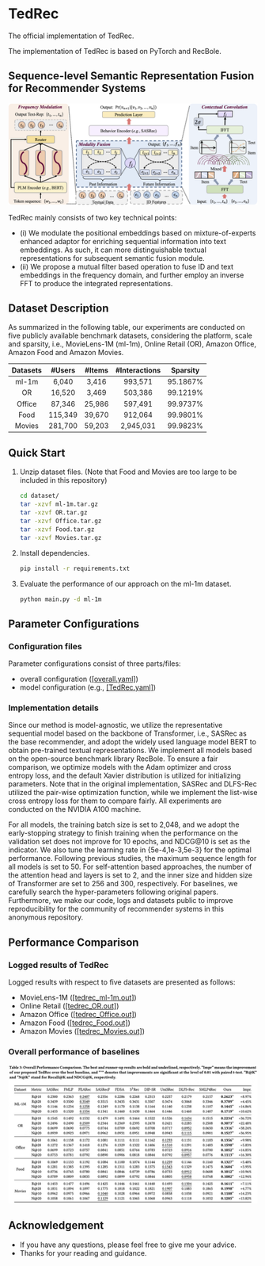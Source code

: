# TedRec

The official implementation of TedRec.

The implementation of TedRec is based on PyTorch and RecBole.

## Sequence-level Semantic Representation Fusion for Recommender Systems

![](asset/model.png)

TedRec mainly consists of two key technical points:
- (i) We modulate the positional embeddings based on mixture-of-experts enhanced adaptor for enriching sequential information into text embeddings. 
As such, it can more distinguishable textual representations for subsequent semantic fusion module. 
- (ii) We propose a mutual filter based operation to fuse ID and text embeddings in the frequency domain, and further employ an inverse FFT to 
produce the integrated representations.

## Dataset Description

As summarized in the following table, our experiments are conducted on five publicly available benchmark datasets, 
considering the platform, scale and sparsity, i.e., MovieLens-1M (ml-1m), Online Retail (OR), Amazon Office, Amazon Food and Amazon Movies.


| Datasets |  #Users  |  #Items | #Interactions | Sparsity |
|:--------:|:--------:|:-------:|:-------------:|:--------:|
|   ml-1m  |   6,040  |  3,416  |      993,571  | 95.1867% |
|    OR    |  16,520  |  3,469  |      503,386  | 99.1219% |
|  Office  |  87,346  | 25,986  |      597,491  | 99.9737% |
|   Food   | 115,349  | 39,670  |      912,064  | 99.9801% |
|  Movies  | 281,700  | 59,203  |    2,945,031  | 99.9823% |


## Quick Start

1. Unzip dataset files. (Note that Food and Movies are too large to be included in this repository)
    ```bash
    cd dataset/
    tar -xzvf ml-1m.tar.gz
    tar -xzvf OR.tar.gz
    tar -xzvf Office.tar.gz
    tar -xzvf Food.tar.gz
    tar -xzvf Movies.tar.gz
    ```
2. Install dependencies.
    ```bash
    pip install -r requirements.txt
    ```
3. Evaluate the performance of our approach on the ml-1m dataset. 
    ```bash
    python main.py -d ml-1m
    ```

## Parameter Configurations

### Configuration files

Parameter configurations consist of three parts/files: 
- overall configuration ([[overall.yaml]](props/overall.yaml))
- model configuration (e.g., [[TedRec.yaml]](props/TedRec.yaml))

### Implementation details

Since our method is model-agnostic, we utilize the representative sequential model based on the backbone of Transformer, i.e., SASRec as the base recommender, and adopt the widely used language model BERT to obtain pre-trained textual representations. 
We implement all models based on the open-source benchmark library RecBole. 
To ensure a fair comparison, we optimize models with the Adam optimizer and cross entropy loss, and the default Xavier distribution is utilized for initializing parameters. Note that in the original implementation, SASRec and DLFS-Rec utilized the pair-wise optimization function, while we implement the list-wise cross entropy loss for them to compare fairly. 
All experiments are conducted on the NVIDIA A100 machine. 

For all models, the training batch size is set to 2,048, and we adopt the early-stopping strategy to finish training when the performance on the validation set does not improve for 10 epochs, and NDCG@10 is set as the indicator. We also tune the learning rate in \{5e-4,1e-3,5e-3\} for the optimal performance. 
Following previous studies, the maximum sequence length for all models is set to 50. 
For self-attention based approaches, the number of the attention head and layers is set to 2, and the inner size and hidden size of Transformer are set to 256 and 300, respectively. For baselines, we carefully search the hyper-parameters following original papers. 
Furthermore, we make our code, logs and datasets public to improve reproducibility for the community of recommender systems in this anonymous repository.


## Performance Comparison

### Logged results of TedRec

Logged results with respect to five datasets are presented as follows: 
- MovieLens-1M ([[tedrec_ml-1m.out]](results/tedrec_ml-1m.out))
- Online Retail ([[tedrec_OR.out]](results/tedrec_OR.out))
- Amazon Office ([[tedrec_Office.out]](results/tedrec_Office.out))
- Amazon Food ([[tedrec_Food.out]](results/tedrec_Food.out))
- Amazon Movies ([[tedrec_Movies.out]](results/tedrec_Movies.out))

### Overall performance of baselines

![](asset/performance.png)


## Acknowledgement

- If you have any questions, please feel free to give me your advice.
- Thanks for your reading and guidance.

